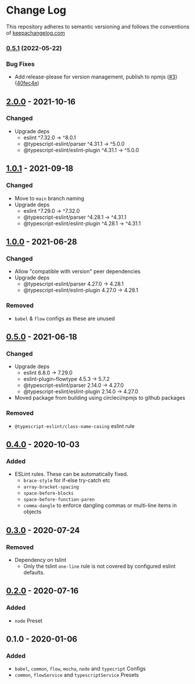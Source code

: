 # Change Log

This repository adheres to semantic versioning and follows the conventions of [keepachangelog.com](http://keepachangelog.com)

### [0.5.1](https://github.com/danieljimeneznz/eslint-config-spoke/compare/v0.5.0...v0.5.1) (2022-05-22)


### Bug Fixes

* Add release-please for version management, publish to npmjs ([#3](https://github.com/danieljimeneznz/eslint-config-spoke/issues/3)) ([40fec4e](https://github.com/danieljimeneznz/eslint-config-spoke/commit/40fec4ef78ef74281f764223de959454f990a5b7))

## [2.0.0] - 2021-10-16

### Changed

- Upgrade deps
  - eslint ^7.32.0 → ^8.0.1
  - @typescript-eslint/parser ^4.31.1 → ^5.0.0
  - @typescript-eslint/eslint-plugin ^4.31.1 → ^5.0.0

## [1.0.1] - 2021-09-18

### Changed

- Move to `main` branch naming
- Upgrade deps
  - eslint ^7.29.0 → ^7.32.0
  - @typescript-eslint/parser ^4.28.1 → ^4.31.1
  - @typescript-eslint/eslint-plugin ^4.28.1 → ^4.31.1

## [1.0.0] - 2021-06-28

### Changed

- Allow "compatible with version" peer dependencies
- Upgrade deps
  - @typescript-eslint/parser 4.27.0 → 4.28.1
  - @typescript-eslint/eslint-plugin 4.27.0 → 4.28.1

### Removed

- `babel` & `flow` configs as these are unused

## [0.5.0] - 2021-06-18

### Changed

- Upgrade deps
  - eslint 6.8.0 → 7.29.0
  - eslint-plugin-flowtype 4.5.3 → 5.7.2
  - @typescript-eslint/parser 2.14.0 → 4.27.0
  - @typescript-eslint/eslint-plugin 2.14.0 → 4.27.0
- Moved package from building using circleci/npmjs to github packages

### Removed

- `@typescript-eslint/class-name-casing` eslint rule

## [0.4.0] - 2020-10-03

### Added

- ESLint rules. These can be automatically fixed.
  - `brace-style` for if-else try-catch etc
  - `array-bracket-spacing`
  - `space-before-blocks`
  - `space-before-function-paren`
  - `comma-dangle` to enforce dangling commas or multi-line items in objects

## [0.3.0] - 2020-07-24

### Removed

- Dependency on tslint
  - Only the tslint `one-line` rule is not covered by configured eslint defaults.

## [0.2.0] - 2020-07-16

### Added

- `node` Preset

## 0.1.0 - 2020-01-06

### Added

- `babel`, `common`, `flow`, `mocha`, `node` and `typecript` Configs
- `common`, `flowService` and `typescriptService` Presets

[unreleased]: https://github.com/danieljimeneznz/eslint-config-spoke/compare/v2.0.0...HEAD
[2.0.0]: https://github.com/danieljimeneznz/eslint-config-spoke/compare/v1.0.1...v2.0.0
[1.0.1]: https://github.com/danieljimeneznz/eslint-config-spoke/compare/v1.0.0...v1.0.1
[1.0.0]: https://github.com/danieljimeneznz/eslint-config-spoke/compare/v0.5.0...v1.0.0
[0.5.0]: https://github.com/danieljimeneznz/eslint-config-spoke/compare/v0.4.0...v0.5.0
[0.4.0]: https://github.com/danieljimeneznz/eslint-config-spoke/compare/v0.3.0...v0.4.0
[0.3.0]: https://github.com/danieljimeneznz/eslint-config-spoke/compare/v0.2.0...v0.3.0
[0.2.0]: https://github.com/danieljimeneznz/eslint-config-spoke/compare/v0.1.0...v0.2.0
